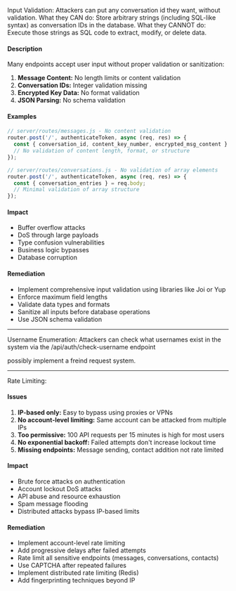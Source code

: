 Input Validation:
Attackers can put any conversation id they want, without validation.
What they CAN do: Store arbitrary strings (including SQL-like syntax) as conversation IDs in the database.
What they CANNOT do: Execute those strings as SQL code to extract, modify, or delete data.

#### Description
Many endpoints accept user input without proper validation or sanitization:

1. **Message Content:** No length limits or content validation
2. **Conversation IDs:** Integer validation missing
3. **Encrypted Key Data:** No format validation
4. **JSON Parsing:** No schema validation

#### Examples
```javascript
// server/routes/messages.js - No content validation
router.post('/', authenticateToken, async (req, res) => {
  const { conversation_id, content_key_number, encrypted_msg_content } = req.body;
  // No validation of content length, format, or structure
});

// server/routes/conversations.js - No validation of array elements
router.post('/', authenticateToken, async (req, res) => {
  const { conversation_entries } = req.body;
  // Minimal validation of array structure
});
```

#### Impact
- Buffer overflow attacks
- DoS through large payloads
- Type confusion vulnerabilities
- Business logic bypasses
- Database corruption

#### Remediation
- Implement comprehensive input validation using libraries like Joi or Yup
- Enforce maximum field lengths
- Validate data types and formats
- Sanitize all inputs before database operations
- Use JSON schema validation

---

Username Enumeration:
Attackers can check what usernames exist in the system via the /api/auth/check-username endpoint

possibly implement a freind request system.

---

Rate Limiting:
#### Issues
1. **IP-based only:** Easy to bypass using proxies or VPNs
2. **No account-level limiting:** Same account can be attacked from multiple IPs
3. **Too permissive:** 100 API requests per 15 minutes is high for most users
4. **No exponential backoff:** Failed attempts don't increase lockout time
5. **Missing endpoints:** Message sending, contact addition not rate limited

#### Impact
- Brute force attacks on authentication
- Account lockout DoS attacks
- API abuse and resource exhaustion
- Spam message flooding
- Distributed attacks bypass IP-based limits

#### Remediation
- Implement account-level rate limiting
- Add progressive delays after failed attempts
- Rate limit all sensitive endpoints (messages, conversations, contacts)
- Use CAPTCHA after repeated failures
- Implement distributed rate limiting (Redis)
- Add fingerprinting techniques beyond IP
